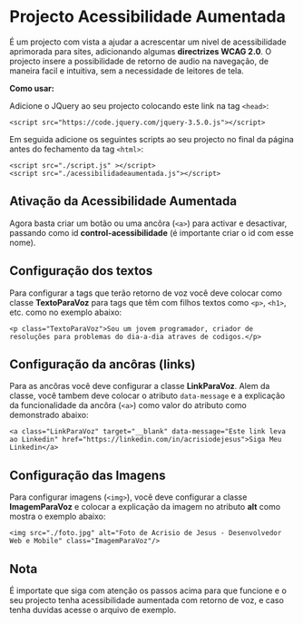 # Projecto Acessibilidade Aumentada

É um projecto com vista a ajudar a acrescentar um nivel de acessibilidade aprimorada para sites, adicionando algumas **directrizes WCAG 2.0**. O projecto insere a possibilidade de retorno de audio na navegação, de maneira facil e intuitiva, sem a necessidade de leitores de tela.

**Como usar:**

Adicione o JQuery ao seu projecto colocando este link na tag `<head>`:

```
<script src="https://code.jquery.com/jquery-3.5.0.js"></script>
```

Em seguida adicione os seguintes scripts ao seu projecto no final da página antes do fechamento da tag `<html>`:

```
<script src="./script.js" ></script>
<script src="./acessibilidadeaumentada.js"></script>
```

## Ativação da Acessibilidade Aumentada

Agora basta criar um botão ou uma ancôra (`<a>`) para activar e desactivar, passando como id **control-acessibilidade** (é importante criar o id com esse nome).

## Configuração dos textos

Para configurar a tags que terão retorno de voz você deve colocar como classe **TextoParaVoz** para tags que têm com filhos textos como `<p>`, `<h1>`, etc. como no exemplo abaixo:

```
<p class="TextoParaVoz">Sou um jovem programador, criador de resoluções para problemas do dia-a-dia atraves de codigos.</p>
```

## Configuração da ancôras (links)

Para as ancôras você deve configurar a classe **LinkParaVoz**. Alem da classe, você tambem deve colocar o atributo `data-message` e a explicação da funcionalidade da ancôra (`<a>`) como valor do atributo como demonstrado abaixo:

```
<a class="LinkParaVoz" target="__blank" data-message="Este link leva ao Linkedin" href="https://linkedin.com/in/acrisiodejesus">Siga Meu Linkedin</a>
```

## Configuração das Imagens

Para configurar imagens (`<img>`), você deve configurar a classe **ImagemParaVoz** e colocar a explicação da imagem no atributo **alt** como mostra o exemplo abaixo:

```
<img src="./foto.jpg" alt="Foto de Acrisio de Jesus - Desenvolvedor Web e Mobile" class="ImagemParaVoz"/>
```

## Nota

É importate que siga com atenção os passos acima para que funcione e o seu projecto tenha acessibilidade aumentada com retorno de voz, e caso tenha duvidas acesse o arquivo de exemplo.
